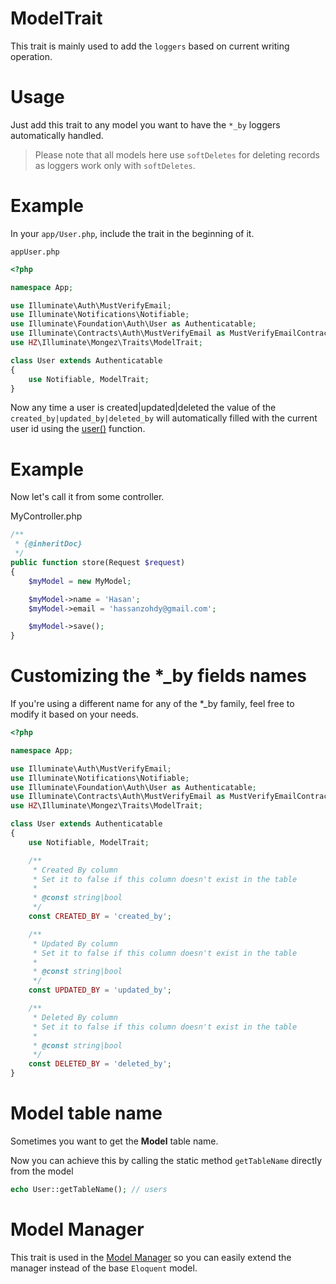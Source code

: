 # ModelTrait
This trait is mainly used to add the `loggers` based on current writing operation.

# Usage
Just add this trait to any model you want to have the `*_by` loggers automatically handled. 

> Please note that all models here use `softDeletes` for deleting records as loggers work only with `softDeletes`.

# Example
In your `app/User.php`, include the trait in the beginning of it.

`appUser.php`

```php
<?php

namespace App;

use Illuminate\Auth\MustVerifyEmail;
use Illuminate\Notifications\Notifiable;
use Illuminate\Foundation\Auth\User as Authenticatable;
use Illuminate\Contracts\Auth\MustVerifyEmail as MustVerifyEmailContract;
use HZ\Illuminate\Mongez\Traits\ModelTrait;

class User extends Authenticatable
{
    use Notifiable, ModelTrait;
}
```

Now any time a user is created|updated|deleted the value of the `created_by|updated_by|deleted_by` will automatically filled with the current user id using the [user()](./Helper-Functions#user) function.

# Example

Now let's call it from some controller.

MyController.php

```php
/**
 * {@inheritDoc}
 */ 
public function store(Request $request) 
{
    $myModel = new MyModel;

    $myModel->name = 'Hasan';
    $myModel->email = 'hassanzohdy@gmail.com';

    $myModel->save();
}
```
# Customizing the *_by fields names

If you're using a different name for any of the *_by family, feel free to modify it based on your needs.


```php
<?php

namespace App;

use Illuminate\Auth\MustVerifyEmail;
use Illuminate\Notifications\Notifiable;
use Illuminate\Foundation\Auth\User as Authenticatable;
use Illuminate\Contracts\Auth\MustVerifyEmail as MustVerifyEmailContract;
use HZ\Illuminate\Mongez\Traits\ModelTrait;

class User extends Authenticatable
{
    use Notifiable, ModelTrait;

    /**
     * Created By column
     * Set it to false if this column doesn't exist in the table
     *
     * @const string|bool
     */
    const CREATED_BY = 'created_by';

    /**
     * Updated By column
     * Set it to false if this column doesn't exist in the table
     *
     * @const string|bool
     */
    const UPDATED_BY = 'updated_by';

    /**
     * Deleted By column
     * Set it to false if this column doesn't exist in the table
     *
     * @const string|bool
     */
    const DELETED_BY = 'deleted_by';
}
```


# Model table name

Sometimes you want to get the **Model** table name.

Now you can achieve this by calling the static method `getTableName` directly from the model

```php
echo User::getTableName(); // users
```

# Model Manager
This trait is used in the [Model Manager](./Model-Manager) so you can easily extend the manager instead of the base `Eloquent` model. 
